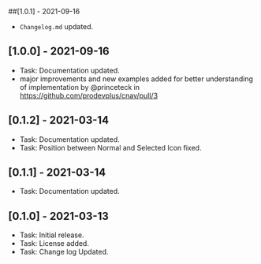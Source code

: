 ##[1.0.1]  - 2021-09-16
* `Changelog.md` updated.

## [1.0.0] - 2021-09-16
* Task: Documentation updated.
* major improvements and new examples added for better understanding of implementation by @princeteck in https://github.com/prodevplus/cnav/pull/3

## [0.1.2] - 2021-03-14
* Task: Documentation updated.
* Task: Position between Normal and Selected Icon fixed.

## [0.1.1] - 2021-03-14
* Task: Documentation updated.

## [0.1.0] - 2021-03-13
* Task: Initial release.
* Task: License added.
* Task: Change log Updated.
